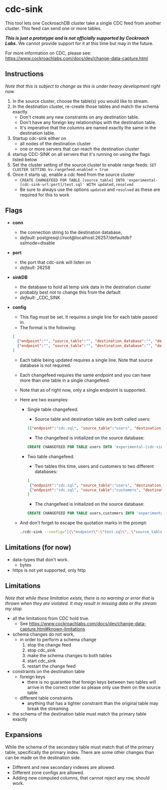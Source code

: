 # cdc-sink

This tool lets one CockroachDB cluster take a single CDC feed from another
cluster. This feed can send one or more tables.

***This is just a prototype and is not officially supported by Cockroach Labs.***
We cannot provide support for it at this time but may in the future.

For more information on CDC, please see: <https://www.cockroachlabs.com/docs/dev/change-data-capture.html>

## Instructions

_Note that this is subject to change as this is under heavy development right
now._

1. In the source cluster, choose the table(s) you would like to stream.
2. In the destination cluster, re-create those tables and match the schema
exactly.
    * Don't create any new constraints on any destination table.
    * Don't have any foreign key relationships with the destination table.
    * It's imperative that the columns are named exactly the same in the
    destination table.
3. Startup cdc-sink either on
    * all nodes of the destination cluster
    * one or more servers that can reach the destination cluster
4. startup CDC-SINK on all servers that it's running on using the flags listed
below
5. Set the cluster setting of the source cluster to enable range feeds:
`SET CLUSTER SETTING kv.rangefeed.enabled = true`
6. Once it starts up, enable a cdc feed from the source cluster
    * `CREATE CHANGEFEED FOR TABLE [source_table] INTO 'experimental-[cdc-sink-url:port]/test.sql' WITH updated,resolved`
    * Be sure to always use the options `updated` and `resolved` as these are
    required for this to work

## Flags

* **conn**
  * the connection string to the destination database,
  * *default:* postgresql://root@localhost:26257/defaultdb?sslmode=disable
* **port**
  * the port that cdc-sink will listen on
  * *default:* 26258
* **sinkDB**
  * the database to hold all temp sink data in the destination cluster
  * probably best not to change this from the default
  * *default:* _CDC_SINK
* **config**
  * This flag must be set. It requires a single line for each table passed in.
  * The format is the following:

  ```json
  [
    {"endpoint":"", "source_table":"", "destination_database":"", "destination_table":""},
    {"endpoint":"", "source_table":"", "destination_database":"", "destination_table":""},
  ]
  ```

  * Each table being updated requires a single line. Note that source database is
not required.
  * Each changefeed requires the same endpoint and you can have more than one table
in a single changefeed.
  * Note that as of right now, only a single endpoint is supported.
  * Here are two examples:
    * Single table changefeed.
      * Source table and destination table are both called
users:

      ```json
      [{"endpoint":"cdc.sql", "source_table":"users", "destination_database":"defaultdb", "destination_table":"users"}]
      ```

      * The changefeed is initialized on the source database:

      ```sql
      CREATE CHANGEFEED FOR TABLE users INTO 'experimental-[cdc-sink-url:port]/cdc.sql' WITH updated,resolved
      ```

    * Two table changefeed.
      * Two tables this time, users and customers to two different databases:

      ```json
      [
       {"endpoint":"cdc.sql", "source_table":"users", "destination_database":"global", "destination_table":"users"},
       {"endpoint":"cdc.sql", "source_table":"customers", "destination_database":"success", "destination_table":"customers"},
      ]
      ```

      * The changefeed is initialized on the source database:

      ```sql
      CREATE CHANGEFEED FOR TABLE users,customers INTO 'experimental-[cdc-sink-url:port]/cdc.sql' WITH updated,resolved
      ```

  * And don't forget to escape the quotation marks in the prompt:

    ```bash
    ./cdc-sink --config="[{\"endpoint\":\"test.sql\", \"source_table\":\"in_test1\", \"destination_database\":\"defaultdb\", \"destination_table\":\"out_test1\"},{\"endpoint\":\"test.sql\", \"source_table\":\"in_test2\", \"destination_database\":\"defaultdb\", \"destination_table\":\"out_test2\"}]"
    ```

## Limitations (for now)

* data-types that don't work.
  * bytes
* https is not yet supported, only http

## Limitations

*Note that while these limitation exists, there is no warning or error that is
thrown when they are violated.  It may result in missing data or the stream my
stop.*

* all the limitations from CDC hold true.
  * See <https://www.cockroachlabs.com/docs/dev/change-data-capture.html#known-limitations>
* schema changes do not work,
  * in order to perform a schema change
    1. stop the change feed
    2. stop cdc_sink
    3. make the schema changes to both tables
    4. start cdc_sink
    5. restart the change feed
* constraints on the destination table
  * foreign keys
    * there is no guarantee that foreign keys between two tables will arrive in the correct order
    so please only use them on the source table
  * different table constraints
    * anything that has a tighter constraint than the original table may break the streaming
* the schema of the destination table must match the primary table exactly

## Expansions

While the schema of the secondary table must match that of the primary table, specifically the
primary index.  There are some other changes than can be made on the destination side.

* Different and new secondary indexes are allowed.
* Different zone configs are allowed.
* Adding new computed columns, that cannot reject any row, should work.
